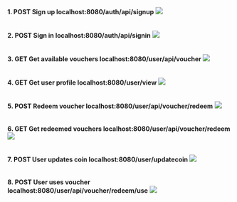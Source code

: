 <b>1. POST Sign up localhost:8080/auth/api/signup</b>
<img src="./unit-testing-imgs/1-POST-sign up.png">
<br><br><br>
<b>2. POST Sign in localhost:8080/auth/api/signin</b>
<img src="./unit-testing-imgs/2-POST-sign in.png">
<br><br><br>
<b>3. GET Get available vouchers localhost:8080/user/api/voucher</b>
<img src="./unit-testing-imgs/3-GET-get available vouchers.png">
<br><br><br>
<b>4. GET Get user profile localhost:8080/user/view</b>
<img src="./unit-testing-imgs/4-GET-user profile.png">
<br><br><br>
<b>5. POST Redeem voucher localhost:8080/user/api/voucher/redeem</b>
<img src="./unit-testing-imgs/5-POST-user redeems voucher.png">
<br><br><br>
<b>6. GET Get redeemed vouchers localhost:8080/user/api/voucher/redeem</b>
<img src="./unit-testing-imgs/6-GET-user get redeemed vouchers.png">
<br><br><br>
<b>7. POST User updates coin localhost:8080/user/updatecoin</b>
<img src="./unit-testing-imgs/7-POST-user updates coin.png">
<br><br><br>
<b>8. POST User uses voucher localhost:8080/user/api/voucher/redeem/use</b>
<img src="./unit-testing-imgs/8-POST-user uses voucher.png">

